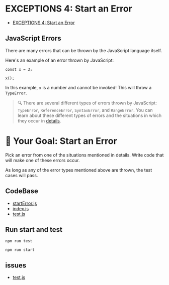 # EXCEPTIONS 4: Start an Error

-   [EXCEPTIONS 4: Start an Error](Error-Types.md)

##  JavaScript Errors

There are many errors that can be thrown by the JavaScript language itself.

Here's an example of an error thrown by JavaScript:

```
const x = 3;

x();
```

In this example, `x` is a number and cannot be invoked! This will throw a `TypeError`.

>  🔍 There are several different types of errors thrown by JavaScript: `TypeError`, `ReferenceError`, `SyntaxError`, and `RangeError`. You can learn about these different types of errors and the situations in which they occur in [details](https://developer.mozilla.org/en-US/docs/Web/JavaScript/Reference/Global_Objects/Error).

#   🏁 Your Goal: Start an Error

Pick an error from one of the situations mentioned in details. Write code that will make one of these errors occur.

As long as any of the error types mentioned above are thrown, the test cases will pass.

## CodeBase

-   [startError.js](startError.js)
-   [index.js](index.js)
-   [test.js](test.js)

## Run start and test

```
npm run test
```

```
npm run start
```

## issues

-   [test.js](test.js)

